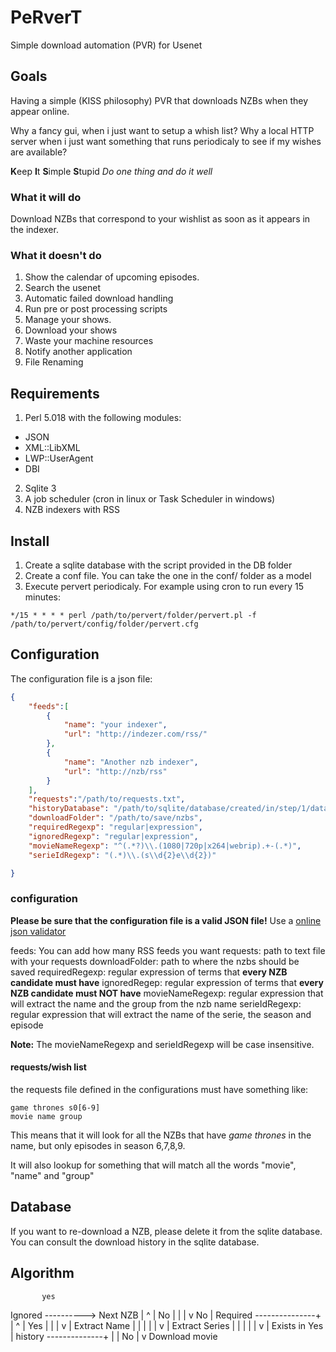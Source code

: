 # PeRverT
Simple download automation (PVR) for Usenet


## Goals
Having a simple (KISS philosophy) PVR that downloads NZBs when they appear online.

Why a fancy gui, when i just want to setup a whish list? Why a local HTTP server
when i just want something that runs periodicaly to see if my wishes are available?

**K**eep **I**t **S**imple **S**tupid
*Do one thing and do it well*

### What it will do
Download NZBs that correspond to your wishlist as soon as it appears in the indexer.

### What it doesn't do
1. Show the calendar of upcoming episodes.
2. Search the usenet
3. Automatic failed download handling
4. Run pre or post processing scripts
5. Manage your shows.
6. Download your shows
7. Waste your machine resources
8. Notify another application
9. File Renaming



## Requirements
1. Perl 5.018 with the following modules:
 * JSON
 * XML::LibXML
 * LWP::UserAgent
 * DBI
2. Sqlite 3
3. A job scheduler (cron in linux or Task Scheduler in windows)
4. NZB indexers with RSS

## Install
1. Create a sqlite database with the script provided in the DB folder
2. Create a conf file. You can take the one in the conf/ folder as a model
3. Execute pervert periodicaly. For example using cron to run every 15 minutes:
```
*/15 * * * * perl /path/to/pervert/folder/pervert.pl -f /path/to/pervert/config/folder/pervert.cfg
```

## Configuration
The configuration file is a json file:
```JSON
{
    "feeds":[
        {
            "name": "your indexer",
            "url": "http://indezer.com/rss/"
        },
        {
            "name": "Another nzb indexer",
            "url": "http://nzb/rss"
        }
    ],
    "requests":"/path/to/requests.txt",
    "historyDatabase": "/path/to/sqlite/database/created/in/step/1/database.sqlite",
    "downloadFolder": "/path/to/save/nzbs",
    "requiredRegexp": "regular|expression",
    "ignoredRegexp": "regular|expression",
    "movieNameRegexp": "^(.*?)\\.(1080|720p|x264|webrip).+-(.*)",
    "serieIdRegexp": "(.*)\\.(s\\d{2}e\\d{2})"

}
```

### configuration
**Please be sure that the configuration file is a valid JSON file!**
Use a [online json validator](http://jsonlint.com/)

feeds: You can add how many RSS feeds you want
requests: path to text file with your requests
downloadFolder: path to where the nzbs should be saved
requiredRegexp: regular expression of terms that **every NZB candidate must have**
ignoredRegep: regular expression of terms that **every NZB candidate must NOT have**
movieNameRegexp: regular expression that will extract the name and the group from the nzb name
serieIdRegexp: regular expression that will extract the name of the serie, the season and episode

**Note:** The movieNameRegexp and serieIdRegexp will be case insensitive.


#### requests/wish list


the requests file defined in the configurations must have something like:
```
game thrones s0[6-9]
movie name group
```


This means that it will look for all the NZBs that have *game thrones* in the name, but only episodes in
season 6,7,8,9.

It will also lookup for something that will match all the words "movie", "name" and "group"


## Database
If you want to re-download a NZB, please delete it from the sqlite database.
You can consult the download history in the sqlite database.


## Algorithm

           yes
Ignored ----------> Next NZB
   |                    ^
   | No                 |
   |                    |
   v           No       |
Required ---------------+
   |                    ^
   | Yes                |
   |                    |
   v                    |
Extract Name            |
   |                    |
   |                    |
   v                    |
Extract Series          |
   |                    |
   |                    |
   v                    |
Exists in     Yes       |
history   --------------+
   |
   | No
   |
   v
Download movie